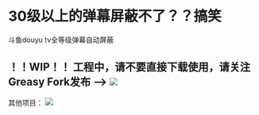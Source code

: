 # 30级以上的弹幕屏蔽不了？？搞笑
斗鱼douyu tv全等级弹幕自动屏蔽

## ！！WIP！！ 工程中，请不要直接下载使用，请关注Greasy Fork发布 --> <a href="https://greasyfork.org/zh-CN/users/1040485-jliebev" target="_blank"><img src="https://img.shields.io/badge/GreasyFork-1-blue"></a>
其他项目：
<a href="https://github.com/LiebeV/disable-DY-blur" target="_blank"><img src="https://img.shields.io/badge/关闭虚化背景+全量弹幕屏蔽-v1.2-green?logo=github"></a>
